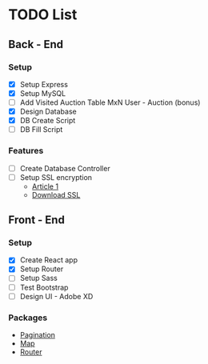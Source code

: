 # TODO List

## Back - End


### Setup

- [x] Setup Express
- [x] Setup MySQL
- [ ] Add Visited Auction Table MxN User - Auction (bonus)
- [x] Design Database
- [x] DB Create Script
- [ ] DB Fill Script

### Features

- [ ] Create Database Controller
- [ ] Setup SSL encryption
  * [Article 1](https://hackernoon.com/set-up-ssl-in-nodejs-and-express-using-openssl-f2529eab5bb)
  * [Download SSL](https://www.openssl.org/source/)

## Front - End

### Setup

- [x] Create React app
- [x] Setup Router
- [ ] Setup Sass
- [ ] Test Bootstrap
- [ ] Design UI - Adobe XD

### Packages

* [Pagination](https://www.npmjs.com/package/react-paginate)
* [Map](https://react-leaflet.js.org/)
* [Router](https://blog.pshrmn.com/simple-react-router-v4-tutorial/)
